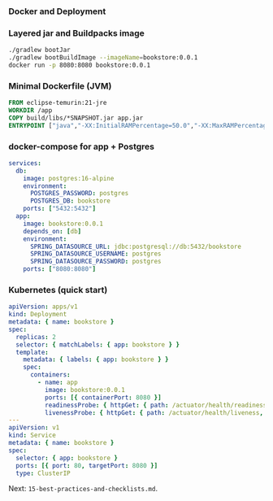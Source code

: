 ### Docker and Deployment

### Layered jar and Buildpacks image
```bash
./gradlew bootJar
./gradlew bootBuildImage --imageName=bookstore:0.0.1
docker run -p 8080:8080 bookstore:0.0.1
```

### Minimal Dockerfile (JVM)
```dockerfile
FROM eclipse-temurin:21-jre
WORKDIR /app
COPY build/libs/*SNAPSHOT.jar app.jar
ENTRYPOINT ["java","-XX:InitialRAMPercentage=50.0","-XX:MaxRAMPercentage=80.0","-jar","/app/app.jar"]
```

### docker-compose for app + Postgres
```yaml
services:
  db:
    image: postgres:16-alpine
    environment:
      POSTGRES_PASSWORD: postgres
      POSTGRES_DB: bookstore
    ports: ["5432:5432"]
  app:
    image: bookstore:0.0.1
    depends_on: [db]
    environment:
      SPRING_DATASOURCE_URL: jdbc:postgresql://db:5432/bookstore
      SPRING_DATASOURCE_USERNAME: postgres
      SPRING_DATASOURCE_PASSWORD: postgres
    ports: ["8080:8080"]
```

### Kubernetes (quick start)
```yaml
apiVersion: apps/v1
kind: Deployment
metadata: { name: bookstore }
spec:
  replicas: 2
  selector: { matchLabels: { app: bookstore } }
  template:
    metadata: { labels: { app: bookstore } }
    spec:
      containers:
        - name: app
          image: bookstore:0.0.1
          ports: [{ containerPort: 8080 }]
          readinessProbe: { httpGet: { path: /actuator/health/readiness, port: 8080 } }
          livenessProbe: { httpGet: { path: /actuator/health/liveness, port: 8080 } }
---
apiVersion: v1
kind: Service
metadata: { name: bookstore }
spec:
  selector: { app: bookstore }
  ports: [{ port: 80, targetPort: 8080 }]
  type: ClusterIP
```

Next: `15-best-practices-and-checklists.md`.


